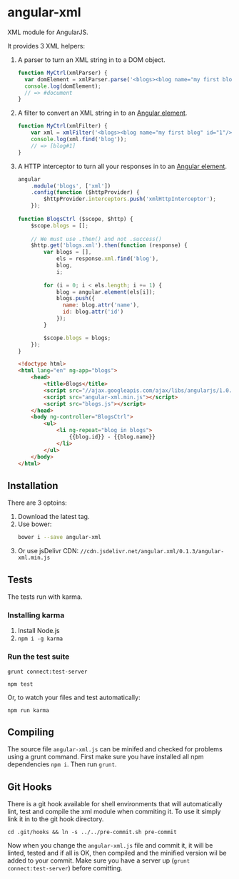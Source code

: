 angular-xml
===========

XML module for AngularJS.

It provides 3 XML helpers:

1.  A parser to turn an XML string in to a DOM object.

    ```js
    function MyCtrl(xmlParser) {
      var domElement = xmlParser.parse('<blogs><blog name="my first blog" id="1"/></blogs>');
      console.log(domElement);
      // => #document
    }
    ```

2.  A filter to convert an XML string in to an [Angular element][angular.element].

    ```js
    function MyCtrl(xmlFilter) {
        var xml = xmlFilter('<blogs><blog name="my first blog" id="1"/></blogs>');
        console.log(xml.find('blog'));
        // => [blog#1]
    }
    ```
    
3.  A HTTP interceptor to turn all your responses in to an [Angular element][angular.element].

    ```js
    angular
        .module('blogs', ['xml'])
        .config(function ($httpProvider) {
            $httpProvider.interceptors.push('xmlHttpInterceptor');
        });
        
    function BlogsCtrl ($scope, $http) {
        $scope.blogs = [];
        
        // We must use .then() and not .success()
        $http.get('blogs.xml').then(function (response) {
            var blogs = [],
                els = response.xml.find('blog'),
                blog,
                i;
            
            for (i = 0; i < els.length; i += 1) {
                blog = angular.element(els[i]);
                blogs.push({
                  name: blog.attr('name'),
                  id: blog.attr('id')
                });
            }

            $scope.blogs = blogs;
        });
    }
    ```
    
    ```html
    <!doctype html>
    <html lang="en" ng-app="blogs">
        <head>
            <title>Blogs</title>
            <script src="//ajax.googleapis.com/ajax/libs/angularjs/1.0.6/angular.min.js"></script>
            <script src="angular-xml.min.js"></script>
            <script src="blogs.js"></script>
        </head>
        <body ng-controller="BlogsCtrl">
            <ul>
                <li ng-repeat="blog in blogs">
                    {{blog.id}} - {{blog.name}}
                </li>
            </ul>
        </body>
    </html>
    ```

Installation
------------

There are 3 optoins:

1. Download the latest tag.
2. Use bower:
    ```sh
    bower i --save angular-xml
    ```
3. Or use jsDelivr CDN: `//cdn.jsdelivr.net/angular.xml/0.1.3/angular-xml.min.js`

Tests
-----

The tests run with karma.

### Installing karma

1. Install Node.js
2. `npm i -g karma`

### Run the test suite

```
grunt connect:test-server
```

```
npm test
```

Or, to watch your files and test automatically:

```
npm run karma
```

Compiling
---------

The source file `angular-xml.js` can be minifed and checked for problems using a grunt command. First make sure you have installed all npm dependencies `npm i`. Then run `grunt`.

[angular.element]: http://docs.angularjs.org/api/angular.element

Git Hooks
---------

There is a git hook available for shell environments that will automatically lint, test and compile the xml module when commiting it. To use it simply link it in to the git hook directory.

```
cd .git/hooks && ln -s ../../pre-commit.sh pre-commit
```

Now when you change the `angular-xml.js` file and commit it, it will be linted, tested and if all is OK, then compiled and the minified version wil be added to your commit. Make sure you have a server up (`grunt connect:test-server`) before comitting.


